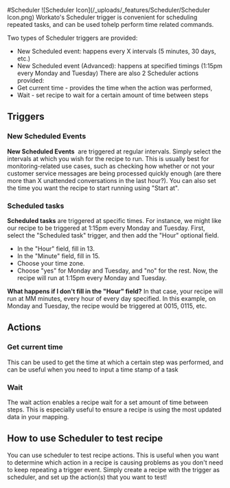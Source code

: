 #Scheduler ![Scheduler Icon](/_uploads/_features/Scheduler/Scheduler Icon.png)
Workato's Scheduler trigger is convenient for scheduling repeated tasks, and can be used tohelp perform time related commands.

Two types of Scheduler triggers are provided:
* New Scheduled event: happens every X intervals (5 minutes, 30 days, etc.)
* New Scheduled event (Advanced): happens at specified timings (1:15pm every Monday and Tuesday)
There are also 2 Scheduler actions provided:
* Get current time - provides the time when the action was performed,
* Wait - set recipe to wait for a  certain amount of time between steps

## Triggers

### New Scheduled Events

**New Scheduled Events**  are triggered at regular intervals. Simply select the intervals at which you wish for the recipe to run. This is usually best for monitoring-related use cases, such as checking how whether or not your customer service messages are being processed quickly enough (are there more than X unattended conversations in the last hour?). You can also set the time you want the recipe to start running using "Start at".

### Scheduled tasks 
**Scheduled tasks** are triggered at specific times. For instance, we might like our recipe to be triggered at 1:15pm every Monday and Tuesday. First, select the "Scheduled task" trigger, and then add the "Hour" optional field.

* In the "Hour" field, fill in 13.
* In the "Minute" field, fill in 15.
* Choose your time zone.
* Choose "yes" for Monday and Tuesday, and "no" for the rest.
Now, the recipe will run at 1:15pm every Monday and Tuesday.

**What happens if I don't fill in the "Hour" field?**
In that case, your recipe will run at MM minutes, every hour of every day specified. In this example, on Monday and Tuesday, the recipe would be triggered at 0015, 0115, etc.

## Actions

### Get current time
This can be used to get the time at which a certain step was performed, and can be useful when you need to input a time stamp of a task 

### Wait
The wait action enables a recipe wait for a set amount of time between steps. This is especially useful to ensure a recipe is using the most updated data in your mapping. 

## How to use Scheduler to test recipe

You can use scheduler to test recipe actions. This is useful when you want to determine which action in a recipe is causing problems as you don't need to keep repeating a trigger event. Simply create a recipe with the trigger as scheduler, and set up the action(s) that you want to test!

